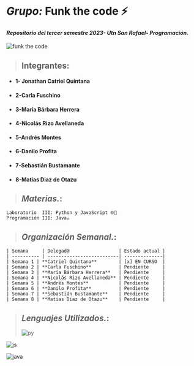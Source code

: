 # _Grupo:_ **Funk the code** ⚡

#### _Repositorio del tercer semestre 2023- Utn San Rafael- Programación._

![funk the code](https://media4.giphy.com/media/v1.Y2lkPTc5MGI3NjExMjIxZTQ1MGFiMWZhNjgzNWY0NjM5NmM5YTU4MmYwMDBiMGJkYTY1ZSZjdD1n/FoVzfcqCDSb7zCynOp/giphy.gif)

> ## **Integrantes**:

- #### 1- Jonathan Catriel Quintana
- #### 2-Carla Fuschino
- #### 3-María Bárbara Herrera
- #### 4-Nicolás Rizo Avellaneda
- #### 5-Andrés Montes
- #### 6-Danilo Profita
- #### 7-Sebastián Bustamante
- #### 8-Matias Diaz de Otazu

> ## _Materias._:

```
Laboratorio  III: Python y JavaScript 🌐🐍
Programación III: Java☕
```

> ## _Organización Semanal._:

```
| Semana     | Delegad@                  | Estado actual |
| ---------- | --------------------------| --------------|
| Semana 1 | **Catriel Quintana**        | [x] EN CURSO  |
| Semana 2 | **Carla Fuschino**          | Pendiente     |
| Semana 3 | **María Bárbara Herrera**   | Pendiente     |
| Semana 4 | **Nicolás Rizo Avellaneda** | Pendiente     |
| Semana 5 | **Andrés Montes**           | Pendiente     |
| Semana 6 | **Danilo Profita**          | Pendiente     |
| Semana 7 | **Sebastián Bustamante**    | Pendiente     |
| Semana 8 | **Matias Diaz de Otazu**    | Pendiente     |
```

> ## _Lenguajes Utilizados._:
>
> ![py](https://media4.giphy.com/media/coxQHKASG60HrHtvkt/giphy.gif?cid=ecf05e47vscbxnqi6yxok229ruj0sc0xhakpf7wc4n8ob62l&rid=giphy.gif&ct=g.gif)

![js](https://www.disenowebwordpress.com/wp-content/uploads/2018/08/animationJS.gif)

![java](https://camo.githubusercontent.com/7eb44783ce417ae7261fbcea3b9aa6a71a281326b36e62becd958a685e3b3ab0/68747470733a2f2f6d69726f2e6d656469756d2e636f6d2f6d61782f3634302f312a6c684f617833635a4154475a774568473075545952412e676966)
